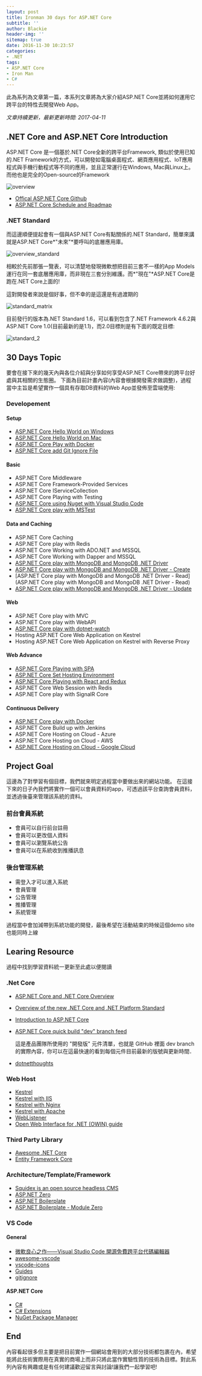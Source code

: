 ```yaml
---
layout: post
title: Ironman 30 days for ASP.NET Core
subtitle: ''
author: Blackie
header-img: ''
sitemap: true
date: 2016-11-30 10:23:57
categories: 
- .NET
tags: 
- ASP.NET Core
- Iron Man
- C#
---
```

此為系列為文章第一篇，本系列文章將為大家介紹ASP.NET Core並將如何運用它跨平台的特性去開發Web App。

<!-- More -->

*文章持續更新，最新更新時間: 2017-04-11*

## .NET Core and ASP.NET Core Introduction ##

ASP.NET Core 是一個基於.NET Core全新的跨平台Framework, 類似於使用已知的.NET Framework的方式，可以開發如電腦桌面程式、網頁應用程式、IoT應用程式與手機行動程式等不同的應用，並且正常運行在Windows, Mac與Linux上。而他也是完全的Open-source的Framework

![overview](overview.png)

- [Offical ASP.NET Core Github](https://github.com/aspnet/Home)
- [ASP.NET Core Schedule and Roadmap](https://github.com/aspnet/Home/wiki/Roadmap)

### .NET Standard ###

而這邊順便提起會有一個與ASP.NET Core有點關係的.NET Standard，簡單來講就是ASP.NET Core*"未來"*要呼叫的底層應用庫。

![overview_standard](overview_standard.png)

相較於先前那張一覽表，可以清楚地發現微軟想把目前三套不一樣的App Models運行在同一套底層應用庫，而非現在三套分別維護。而*"現在"*ASP.NET Core是跑在.NET Core上面的!

這對開發者來說是個好事，但不幸的是這還是有過渡期的

![standard_matrix](standard_matrix.png)

目前發行的版本為.NET Standard 1.6，可以看到包含了.NET Framework 4.6.2與ASP.NET Core 1.0(目前最新的是1.1)，而2.0目標則是有下面的既定目標:

![standard_2](standard_2.png)

## 30 Days Topic ##

要會在接下來的幾天內與各位介紹與分享如何享受ASP.NET Core帶來的跨平台好處與其相關的生態圈。
下面為目前計畫內容(內容會根據開發需求做調整)，過程當中主旨是希望實作一個具有存取DB資料的Web App並發佈至雲端使用:

### Developement ###

#### Setup ###
- [ASP.NET Core Hello World on Windows](https://blackie1019.github.io/2017/03/06/ASP-NET-Core-HelloWorld-on-Windows/)
- [ASP.NET Core Hello World on Mac](https://blackie1019.github.io/2017/03/27/ASP-NET-Core-nuget-can-t-restore-on-macOS/)
- [ASP.NET Core Play with Docker](https://blackie1019.github.io/2017/03/26/ASP-NET-Core-Play-with-Docker/)
- [ASP.NET Core add Git Ignore File](https://blackie1019.github.io/2017/03/12/ASP-NET-Core-add-Git-Ignore-File/)

#### Basic ####

- ASP.NET Core Middleware
- ASP.NET Core Framework-Provided Services
- ASP.NET Core IServiceCollection
- ASP.NET Core Playing with Testing
- [ASP.NET Core using Nuget with Visual Studio Code](https://blackie1019.github.io/2017/03/30/ASP-NET-Core-using-Nuget-with-Visual-Studio-Code/)
- [ASP.NET Core play with MSTest](https://blackie1019.github.io/2017/04/05/ASP-NET-Core-play-with-MSTest/)

#### Data and Caching ####

- ASP.NET Core Caching
- ASP.NET Core play with Redis
- ASP.NET Core Working with ADO.NET and MSSQL
- ASP.NET Core Working with Dapper and MSSQL
- [ASP.NET Core play with MongoDB and MongoDB .NET Driver](https://blackie1019.github.io/2017/03/31/ASP-NET-Core-play-with-MongoDB-and-MongoDB-NET-Driver/)
- [ASP.NET Core play with MongoDB and MongoDB .NET Driver - Create](https://blackie1019.github.io/2017/04/08/ASP-NET-Core-play-with-MongoDB-and-MongoDB-NET-Driver-Create-Delete/)
- [ASP.NET Core play with MongoDB and MongoDB .NET Driver - Read](ASP.NET Core play with MongoDB and MongoDB .NET Driver - Read)
- [ASP.NET Core play with MongoDB and MongoDB .NET Driver - Update](https://blackie1019.github.io/2017/04/10/ASP-NET-Core-play-with-MongoDB-and-MongoDB-NET-Driver-Update/)

#### Web ####

- ASP.NET Core play with MVC
- ASP.NET Core play with WebAPI
- [ASP.NET Core play with dotnet-watch](https://blackie1019.github.io/2017/03/13/ASP-NET-core-play-with-dotnet-watch/)
- Hosting ASP.NET Core Web Application on Kestrel
- Hosting ASP.NET Core Web Application on Kestrel with Reverse Proxy

#### Web Advance ####

- [ASP.NET Core Playing with SPA](https://blackie1019.github.io/2017/03/17/ASP-NET-Core-Playing-with-SPA/)
- [ASP.NET Core Set Hosting Environment](https://blackie1019.github.io/2017/03/19/ASP-NET-Core-Set-Hosting-environment/)
- [ASP.NET Core Playing with React and Redux](https://blackie1019.github.io/2017/03/28/ASP-NET-Core-SPA-Biobiolerplate-with-React-and-Redux/)
- ASP.NET Core Web Session with Redis
- ASP.NET Core play with SignalR Core

#### Continuous Delivery ####

- [ASP.NET Core play with Docker](https://blackie1019.github.io/2017/03/26/ASP-NET-Core-Play-with-Docker/)
- ASP.NET Core Build up with Jenkins
- ASP.NET Core Hosting on Cloud - Azure
- ASP.NET Core Hosting on Cloud - AWS
- [ASP.NET Core Hosting on Cloud - Google Cloud](https://blackie1019.github.io/2017/04/15/ASP-NET-Core-MVC-play-with-Goolge-Container-Engine/)

## Project Goal ##

這邊為了對學習有個目標，我們就來明定過程當中要做出來的網站功能。 在這接下來的日子內我們將實作一個可以會員資料的app，可透過該平台查詢會員資料，並透過後臺來管理該系統的資料。

### 前台會員系統 ###

- 會員可以自行前台註冊
- 會員可以更改個人資料
- 會員可以瀏覽系統公告
- 會員可以在系統收到推播訊息

### 後台管理系統 ###

- 需登入才可以進入系統
- 會員管理
- 公告管理
- 推播管理
- 系統管理

過程當中會加減帶到系統功能的開發，最後希望在活動結束的時候這個demo site也能同時上線

## Learing Resource ##

過程中找到學習資料統一更新至此處以便閱讀

### .Net Core ###

- [ASP.NET Core and .NET Core Overview](https://weblog.west-wind.com/posts/2016/jun/13/aspnet-core-and-net-core-overview)
- [Overview of the new .NET Core and .NET Platform Standard](https://www.slideshare.net/AlexThissen/overview-of-the-new-net-core-and-net-platform-standard)
- [Introduction to ASP.NET Core](https://docs.microsoft.com/en-us/aspnet/core/)
- [ASP.NET Core quick build "dev" branch feed](http://myget.org/gallery/aspnetcidev ) 
    
    這是產品團隊所使用的 "開發版" 元件清單，也就是 GitHub 裡面 dev branch 的實際內容，你可以在這最快速的看到每個元件目前最新的版號與更新時間．
    
- [dotnetthoughts](http://dotnetthoughts.net/)

### Web Host ###

- [Kestrel](https://docs.microsoft.com/en-us/aspnet/core/fundamentals/servers/kestrel)
- [Kestrel with IIS](https://docs.microsoft.com/en-us/aspnet/core/fundamentals/servers/aspnet-core-module)
- [Kestrel with Nginx](https://docs.microsoft.com/en-us/aspnet/core/publishing/linuxproduction)
- [Kestrel with Apache](https://docs.microsoft.com/en-us/aspnet/core/publishing/apache-proxy)
- [WebListener](https://docs.microsoft.com/en-us/aspnet/core/fundamentals/servers/weblistener)
- [Open Web Interface for .NET (OWIN) guide](https://docs.microsoft.com/en-us/aspnet/core/fundamentals/owin)

### Third Party Library ###

- [Awesome .NET Core](https://github.com/thangchung/awesome-dotnet-core)
- [Entity Framework Core](http://ef.readthedocs.io/en/latest/index.html)

### Architecture/Template/Framework ###

- [Squidex is an open source headless CMS](https://github.com/Squidex/squidex)
- [ASP.NET Zero](https://aspnetzero.com/)
- [ASP.NET Boilerplate](https://github.com/aspnetboilerplate/aspnetboilerplate)
- [ASP.NET Boilerplate - Module Zero](https://github.com/aspnetboilerplate/module-zero)

### VS Code ###

#### General ####

- [微軟良心之作——Visual Studio Code 開源免費跨平台代碼編輯器](http://blog.csdn.net/chinahuyong/article/details/46480995)
- [awesome-vscode](https://github.com/viatsko/awesome-vscode)
- [vscode-icons](https://marketplace.visualstudio.com/items?itemName=robertohuertasm.vscode-icons)
- [Guides](https://marketplace.visualstudio.com/items?itemName=spywhere.guides)
- [gitignore](https://marketplace.visualstudio.com/items?itemName=codezombiech.gitignore)

#### ASP.NET Core ####

- [C#](https://marketplace.visualstudio.com/items?itemName=ms-vscode.csharp)
- [C# Extensions](https://marketplace.visualstudio.com/items?itemName=jchannon.csharpextensions)
- [NuGet Package Manager](https://marketplace.visualstudio.com/items?itemName=jmrog.vscode-nuget-package-manager)

## End ##

內容看起很多但主要是把目前實作一個網站會用到的大部分技術都包裹在內，希望能將此技術實際用在真實的商場上而非只將此當作實驗性質的技術為目標。對此系列內容有興趣或是有任何建議歡迎留言與討論!讓我們一起學習吧!